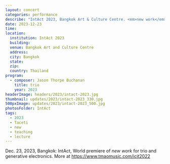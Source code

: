 ```yaml
---
layout: concert
categories: performance
describe: "IntAct 2023, Bangkok Art & Culture Centre. <em>new work</em> for trio and generative electronics. World premiere"
date: 2023-12-23
time:
location:
  institution: IntAct 2023
  building:
  venue: Bangkok Art and Culture Centre
  address:
  city: Bangkok
  state:
  zip:
  country: Thailand
program:
  - composer: Jason Thorpe Buchanan
    title: trio
    year: 2023
headerImage: headers/2023/intact-2023.jpg
thumbnail: updates/2023/intact-2023_330.jpg
500pxImage: updates/2023/intact-2023_500.jpg
photosFolder: IntAct
tags:
  - 2023
  - Taceti
  - new
  - teaching
  - lecture
---
```


Dec. 23, 2023, Bangkok: IntAct, World premiere of <em>new work</em> for trio and generative electronics. More at https://www.tmaomusic.com/icit2022
